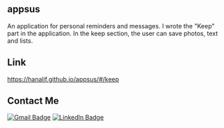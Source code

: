 ## appsus
An application for personal reminders and messages. I wrote the "Keep" part in the application. In the keep section, the user can save photos, text and lists. 

## Link
https://hanalif.github.io/appsus/#/keep

## Contact Me
[![Gmail Badge](https://img.shields.io/badge/-hanalif619-c14438?style=social&logo=Gmail&logoColor=red&link=mailto:hanalif619@gmail.com)](mailto:hanalif619@gmail.com)
[![LinkedIn Badge](https://img.shields.io/badge/-LinkedIn-blue?style=social&logo=Linkedin&logoColor=blue&link=https://www.linkedin.com/in/hana-lipschutz/)](https://www.linkedin.com/in/hana-lipschutz/)
